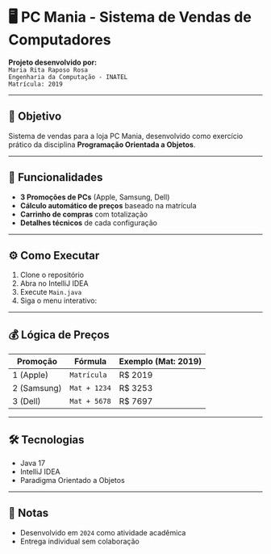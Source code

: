 # 🖥️ PC Mania - Sistema de Vendas de Computadores

**Projeto desenvolvido por:**  
`Maria Rita Raposo Rosa`  
`Engenharia da Computação - INATEL`  
`Matrícula: 2019`

---

## 📌 Objetivo
Sistema de vendas para a loja PC Mania, desenvolvido como exercício prático da disciplina **Programação Orientada a Objetos**.

---

## 🚀 Funcionalidades
- **3 Promoções de PCs** (Apple, Samsung, Dell)
- **Cálculo automático de preços** baseado na matrícula
- **Carrinho de compras** com totalização
- **Detalhes técnicos** de cada configuração

---

## ⚙️ Como Executar
1. Clone o repositório
2. Abra no IntelliJ IDEA
3. Execute `Main.java`
4. Siga o menu interativo:



---

## 💰 Lógica de Preços
| Promoção | Fórmula           | Exemplo (Mat: 2019) |
|----------|-------------------|---------------------|
| 1 (Apple)| `Matrícula`       | R$ 2019             |
| 2 (Samsung)| `Mat + 1234`  | R$ 3253             |
| 3 (Dell) | `Mat + 5678`      | R$ 7697             |

---

## 🛠️ Tecnologias
- Java 17
- IntelliJ IDEA
- Paradigma Orientado a Objetos

---

## 📝 Notas
- Desenvolvido em `2024` como atividade acadêmica
- Entrega individual sem colaboração
